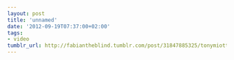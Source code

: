 ```yaml
---
layout: post
title: 'unnamed'
date: '2012-09-19T07:37:00+02:00'
tags:
- video
tumblr_url: http://fabiantheblind.tumblr.com/post/31847885325/tonymiotto-saz-paris-vs-new-york-a-tally-of
---
```

